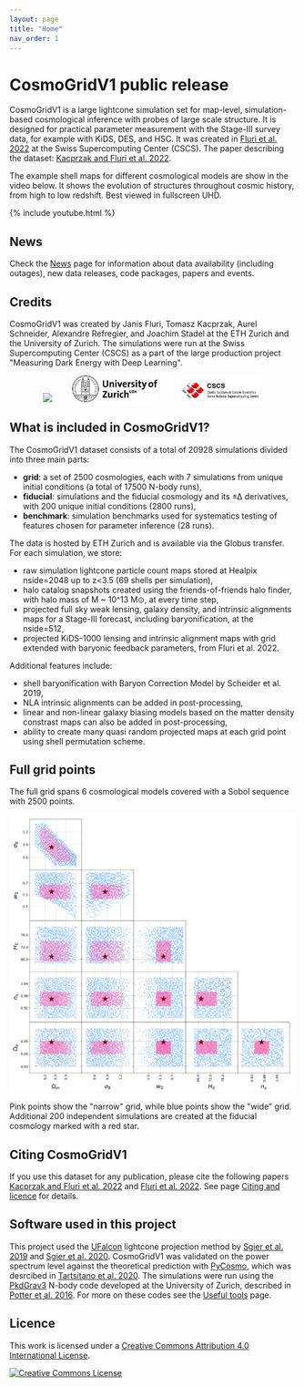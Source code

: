 ```yaml
---
layout: page
title: "Home"
nav_order: 1
---
```


# CosmoGridV1 public release

CosmoGridV1 is a large lightcone simulation set for map-level, simulation-based cosmological inference with probes of large scale structure.
It is designed for practical parameter measurement with the Stage-III survey data, for example with KiDS, DES, and HSC.
It was created in [Fluri et al. 2022](https://www.arxiv.org/abs/2201.07771) at the Swiss Supercomputing Center (CSCS).
The paper describing the dataset: [Kacprzak and Fluri et al. 2022](https://arxiv.org/abs/2209.04662).

The example shell maps for different cosmological models are show in the video below. It shows the evolution of structures throughout cosmic history, from high to low redshift. Best viewed in fullscreen UHD.

{% include youtube.html %} 

## News

Check the [News](/news.md) page for information about data availability (including outages), new data releases, code packages, papers and events.


## Credits

CosmoGridV1 was created by Janis Fluri, Tomasz Kacprzak, Aurel Schneider, Alexandre Refregier, and Joachim Stadel at the ETH Zurich and the University of Zurich.
The simulations were run at the Swiss Supercomputing Center (CSCS) as a part of the large production project "Measuring Dark Energy with Deep Learning".

<p align="center">
       <img src="/figures/ETH_Zürich_Logo_black.svg" width="150" />
       &nbsp; &nbsp; &nbsp; &nbsp;
       <img src="/figures/university-of-zurich-logo.png" width="150" />
       &nbsp; &nbsp; &nbsp; &nbsp;
       <img src="/figures/CSCS_logo.png" width="150" />
</p>


## What is included in CosmoGridV1?

The CosmoGridV1 dataset consists of a total of 20928 simulations divided into three main parts: 
- **grid**: a set of 2500 cosmologies, each with 7 simulations from unique initial conditions (a total of 17500 N-body runs), 
- **fiducial**: simulations and the fiducial cosmology and its ±∆ derivatives, with 200 unique initial conditions (2800 runs),
- **benchmark**: simulation benchmarks used for systematics testing of features chosen for parameter inference (28 runs).

The data is hosted by ETH Zurich and is available via the Globus transfer. For each simulation, we store:

- raw simulation lightcone particle count maps stored at Healpix nside=2048 up to z<3.5 (69 shells per simulation),
- halo catalog snapshots created using the friends-of-friends halo finder, with halo mass of M ~ 10^13 M⊙, at every time step,
- projected full sky weak lensing, galaxy density, and intrinsic alignments maps for a Stage-III forecast, including baryonification, at the nside=512,
- projected KiDS-1000 lensing and intrinsic alignment maps with grid extended with baryonic feedback parameters, from Fluri et al. 2022.

Additional features include:
- shell baryonification with Baryon Correction Model by Scheider et al. 2019,
- NLA intrinsic alignments can be added in post-processing,
- linear and non-linear galaxy biasing models based on the matter density constrast maps can also be added in post-processing,
- ability to create many quasi random projected maps at each grid point using shell permutation scheme.

## Full grid points

The full grid spans 6 cosmological models covered with a Sobol sequence with 2500 points.

<img src="/figures/cosmogrid_points.png"/>

Pink points show the "narrow" grid, while blue points show the "wide" grid.
Additional 200 independent simulations are created at the fiducial cosmology marked with a red star.

## Citing CosmoGridV1

If you use this dataset for any publication, please cite the following papers [Kacprzak and Fluri et al. 2022](https://arxiv.org/abs/2209.04662) and [Fluri et al. 2022](https://arxiv.org/abs/2201.07771). See page [Citing and licence](/credits.md) for details.

## Software used in this project

This project used the [UFalcon](https://cosmology.ethz.ch/research/software-lab/UFalcon.html) lightcone projection method by [Sgier et al. 2019](https://iopscience.iop.org/article/10.1088/1475-7516/2019/01/044) and [Sgier et al. 2020](https://arxiv.org/abs/2007.05735).
CosmoGridV1 was validated on the power spectrum level against the theoretical prediction with [PyCosmo](https://cosmology.ethz.ch/research/software-lab/PyCosmo.html), which was desrcibed in [Tartsitano et al. 2020](https://arxiv.org/abs/2005.00543).
The simulations were run using the [PkdGrav3](https://bitbucket.org/dpotter/pkdgrav3/src/master/) N-body code developed at the University of Zurich, described in [Potter et al. 2016](https://arxiv.org/abs/1609.08621). 
For more on these codes see the [Useful tools](/tools.md) page.


## Licence

This work is licensed under a <a rel="license" href="http://creativecommons.org/licenses/by/4.0/">Creative Commons Attribution 4.0 International License</a>.

<a rel="license" href="http://creativecommons.org/licenses/by/4.0/"><img alt="Creative Commons License" style="border-width:0" src="https://i.creativecommons.org/l/by/4.0/88x31.png" /></a><br />

